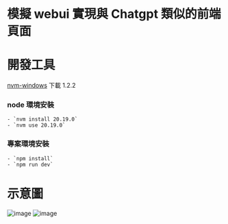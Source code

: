 # 模擬 webui 實現與 Chatgpt 類似的前端頁面

# 開發工具
[nvm-windows](https://github.com/coreybutler/nvm-windows/releases) 下載 1.2.2

### node 環境安裝
    - `nvm install 20.19.0`
    - `nvm use 20.19.0`

### 專案環境安裝
    - `npm install`
    - `npm run dev`

# 示意圖
![image](https://github.com/user-attachments/assets/50af3422-f6b3-4ad0-905e-37c1eb1855bd)
![image](https://github.com/user-attachments/assets/02078ef0-b207-461d-8684-fcc81b014671)


